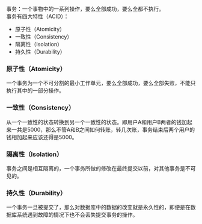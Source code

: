 事务：一个事物中的一系列操作，要么全部成功，要么全都不执行。  
事务有四大特性（ACID）：
- 原子性（Atomicity）
- 一致性（Consistency）
- 隔离性（Isolation）
- 持久性（Durability）

### 原子性（Atomicity）
一个事务为一个不可分割的最小工作单元，要么全部成功，要么全部失败，不能只执行其中的一部分操作。
### 一致性（Consistency）
从一个一致性的状态转换到另一个一致性的状态。即用户A和用户B两者的钱加起来一共是5000，那么不管A和B之间如何转账，转几次账，事务结束后两个用户的钱相加起来应该还得是5000。
### 隔离性（Isolation）
事务之间是相互隔离的，一个事务所做的修改在最终提交以前，对其他事务是不可见的。
### 持久性（Durability）
一个事务一旦被提交了，那么对数据库中的数据的改变就是永久性的，即便是在数据库系统遇到故障的情况下也不会丢失提交事务的操作。